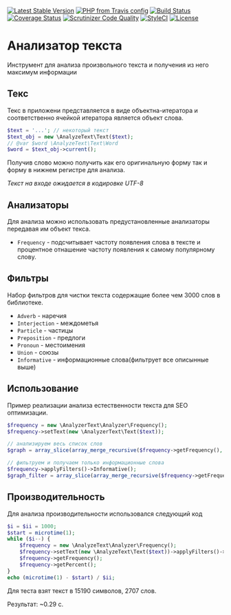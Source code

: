 [![Latest Stable Version](https://img.shields.io/packagist/v/gribanov/analyzer-text.svg?maxAge=3600&label=stable)](https://packagist.org/packages/gribanov/analyzer-text)
[![PHP from Travis config](https://img.shields.io/travis/php-v/peter-gribanov/AnalyzerText.svg?maxAge=3600)](https://packagist.org/packages/gribanov/analyzer-text)
[![Build Status](https://img.shields.io/travis/peter-gribanov/AnalyzerText.svg?maxAge=3600)](https://travis-ci.org/peter-gribanov/AnalyzerText)
[![Coverage Status](https://img.shields.io/coveralls/peter-gribanov/AnalyzerText.svg?maxAge=3600)](https://coveralls.io/github/peter-gribanov/AnalyzerText?branch=master)
[![Scrutinizer Code Quality](https://img.shields.io/scrutinizer/g/peter-gribanov/AnalyzerText.svg?maxAge=3600)](https://scrutinizer-ci.com/g/peter-gribanov/AnalyzerText/?branch=master)
[![StyleCI](https://styleci.io/repos/9087072/shield?branch=master)](https://styleci.io/repos/9087072)
[![License](https://img.shields.io/packagist/l/peter-gribanov/AnalyzerText.svg?maxAge=3600)](https://github.com/peter-gribanov/AnalyzerText)

Анализатор текста
=================

Инструмент для анализа произвольного текста и получения из него максимум информации

Текс
----

Текс в приложени представляется в виде объектна-итератора и соответственно ячейкой итератора является объект слова.

```php
$text = '...'; // некоторый текст
$text_obj = new \AnalyzeText\Text($text);
// @var $word \AnalyzeText\Text\Word
$word = $text_obj->current();
```

Получив слово можно получить как его оригинальную форму так и форму в нижнем регистре для анализа.

*Текст на входе ожидается в кодировке UTF-8*

Анализаторы
-----------

Для анализа можно использовать предустановленные анализаторы передавая им объект текса.

* `Frequency` - подсчитывает частоту появления слова в тексте и процентное отнашение частоту появления к самому популярному слову.

Фильтры
-------

Набор фильтров для чистки текста содержащие более чем 3000 слов в библиотеке.

* `Adverb` - наречия
* `Interjection` - междометья
* `Particle` - частицы
* `Preposition` - предлоги
* `Pronoun` - местоимения
* `Union` - союзы
* `Informative` - информационные слова(фильтрует все описынные выше)

Использование
-------------

Пример реализации анализа естественности текста для SEO оптимизации.

```php
$frequency = new \AnalyzerText\Analyzer\Frequency();
$frequency->setText(new \AnalyzerText\Text($text));

// анализируем весь список слов
$graph = array_slice(array_merge_recursive($frequency->getFrequency(), $frequency->getPercent()), 0, 20);

// фильтруем и получаем только информационные слова
$frequency->applyFilters()->Informative();
$graph_filter = array_slice(array_merge_recursive($frequency->getFrequency(), $frequency->getPercent()), 0, 20);
```

Производительность
------------------

Для анализа производительности использовался следующий код

```php
$i = $ii = 1000;
$start = microtime(1);
while ($i--) {
    $frequency = new \AnalyzeText\Analyzer\Frequency();
    $frequency->setText(new \AnalyzeText\Text($text))->applyFilters()->Informative();
    $frequency->getFrequency();
    $frequency->getPercent();
}
echo (microtime(1) - $start) / $ii;
```

Для теста взят текст в 15190 символов, 2707 слов.

Результат: ~0.29 c.
